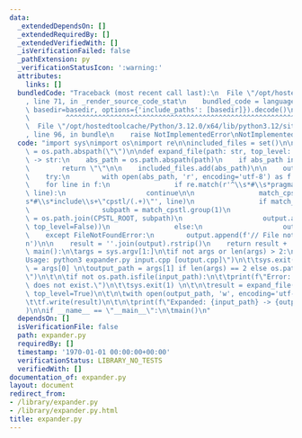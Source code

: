 ```yaml
---
data:
  _extendedDependsOn: []
  _extendedRequiredBy: []
  _extendedVerifiedWith: []
  _isVerificationFailed: false
  _pathExtension: py
  _verificationStatusIcon: ':warning:'
  attributes:
    links: []
  bundledCode: "Traceback (most recent call last):\n  File \"/opt/hostedtoolcache/Python/3.12.0/x64/lib/python3.12/site-packages/onlinejudge_verify/documentation/build.py\"\
    , line 71, in _render_source_code_stat\n    bundled_code = language.bundle(stat.path,\
    \ basedir=basedir, options={'include_paths': [basedir]}).decode()\n          \
    \         ^^^^^^^^^^^^^^^^^^^^^^^^^^^^^^^^^^^^^^^^^^^^^^^^^^^^^^^^^^^^^^^^^^^^^^^^^^^^^^^^^\n\
    \  File \"/opt/hostedtoolcache/Python/3.12.0/x64/lib/python3.12/site-packages/onlinejudge_verify/languages/python.py\"\
    , line 96, in bundle\n    raise NotImplementedError\nNotImplementedError\n"
  code: "import sys\nimport os\nimport re\n\nincluded_files = set()\n\nCPSTL_ROOT\
    \ = os.path.abspath(\"\")\n\ndef expand_file(path: str, top_level: bool = False)\
    \ -> str:\n    abs_path = os.path.abspath(path)\n    if abs_path in included_files:\n\
    \        return \"\"\n\n    included_files.add(abs_path)\n\n    output = []\n\
    \    try:\n        with open(abs_path, 'r', encoding='utf-8') as f:\n        \
    \    for line in f:\n                if re.match(r'^\\s*#\\s*pragma\\s+once',\
    \ line):\n                    continue\n\n                match_cpstl = re.match(r'^\\\
    s*#\\s*include\\s+\"cpstl/(.+)\"', line)\n                if match_cpstl:\n  \
    \                  subpath = match_cpstl.group(1)\n                    include_path\
    \ = os.path.join(CPSTL_ROOT, subpath)\n                    output.append(expand_file(include_path,\
    \ top_level=False))\n                else:\n                    output.append(line)\n\
    \    except FileNotFoundError:\n        output.append(f'// File not found: {path}\\\
    n')\n\n    result = ''.join(output).rstrip()\n    return result + '\\n'\n\ndef\
    \ main():\n\targs = sys.argv[1:]\n\tif not args or len(args) > 2:\n\t\tprint(\"\
    Usage: python3 expander.py input.cpp [output.cpp]\")\n\t\tsys.exit(1)\n\n\tinput_path\
    \ = args[0] \n\toutput_path = args[1] if len(args) == 2 else os.path.abspath(\"\
    \")\n\t\n\tif not os.path.isfile(input_path):\n\t\tprint(f\"Error: '{input_path}'\
    \ does not exist.\")\n\t\tsys.exit(1) \n\t\n\tresult = expand_file(input_path,\
    \ top_level=True)\n\t\n\twith open(output_path, 'w', encoding='utf-8') as f: \n\
    \t\tf.write(result)\n\t\n\tprint(f\"Expanded: {input_path} -> {output_path}\"\
    )\n\nif __name__ == \"__main__\":\n\tmain()\n"
  dependsOn: []
  isVerificationFile: false
  path: expander.py
  requiredBy: []
  timestamp: '1970-01-01 00:00:00+00:00'
  verificationStatus: LIBRARY_NO_TESTS
  verifiedWith: []
documentation_of: expander.py
layout: document
redirect_from:
- /library/expander.py
- /library/expander.py.html
title: expander.py
---
```

